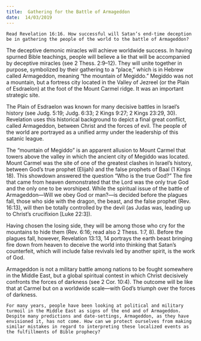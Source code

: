 ```yaml
---
title:  Gathering for the Battle of Armageddon
date:  14/03/2019
---
```


`Read Revelation 16:16. How successful will Satan’s end-time deception be in gathering the people of the world to the battle of Armageddon?`

The deceptive demonic miracles will achieve worldwide success. In having spurned Bible teachings, people will believe a lie that will be accompanied by deceptive miracles (see 2 Thess. 2:9–12). They will unite together in purpose, symbolized by their gathering to a “place,” which is in Hebrew called Armageddon, meaning “the mountain of Megiddo.” Megiddo was not a mountain, but a fortress city located in the Valley of Jezreel (or the Plain of Esdraelon) at the foot of the Mount Carmel ridge. It was an important strategic site.

The Plain of Esdraelon was known for many decisive battles in Israel’s history (see Judg. 5:19; Judg. 6:33; 2 Kings 9:27; 2 Kings 23:29, 30). Revelation uses this historical background to depict a final great conflict, called Armageddon, between Christ and the forces of evil. The people of the world are portrayed as a unified army under the leadership of this satanic league.

The “mountain of Megiddo” is an apparent allusion to Mount Carmel that towers above the valley in which the ancient city of Megiddo was located. Mount Carmel was the site of one of the greatest clashes in Israel’s history, between God’s true prophet (Elijah) and the false prophets of Baal (1 Kings 18). This showdown answered the question “Who is the true God?” The fire that came from heaven demonstrated that the Lord was the only true God and the only one to be worshiped. While the spiritual issue of the battle of Armageddon—Will we obey God or man?—is decided before the plagues fall, those who side with the dragon, the beast, and the false prophet (Rev. 16:13), will then be totally controlled by the devil (as Judas was, leading up to Christ’s crucifixion [Luke 22:3]).

Having chosen the losing side, they will be among those who cry for the mountains to hide them (Rev. 6:16; read also 2 Thess. 1:7, 8). Before the plagues fall, however, Revelation 13:13, 14 portrays the earth beast bringing fire down from heaven to deceive the world into thinking that Satan’s counterfeit, which will include false revivals led by another spirit, is the work of God.

Armageddon is not a military battle among nations to be fought somewhere in the Middle East, but a global spiritual contest in which Christ decisively confronts the forces of darkness (see 2 Cor. 10:4). The outcome will be like that at Carmel but on a worldwide scale—with God’s triumph over the forces of darkness.

`For many years, people have been looking at political and military turmoil in the Middle East as signs of the end and of Armageddon. Despite many predictions and date-settings, Armageddon, as they have envisioned it, has not come. How can we protect ourselves from making similar mistakes in regard to interpreting these localized events as the fulfillments of Bible prophecy?`